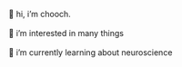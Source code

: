 👋 hi, i’m chooch. <br>
<br>
👀 i’m interested in many things <br>
<br>
🌱 i’m currently learning about neuroscience

<!---
jchooch/jchooch is a ✨ special ✨ repository because its `README.md` (this file) appears on your GitHub profile.
You can click the Preview link to take a look at your changes.
--->
